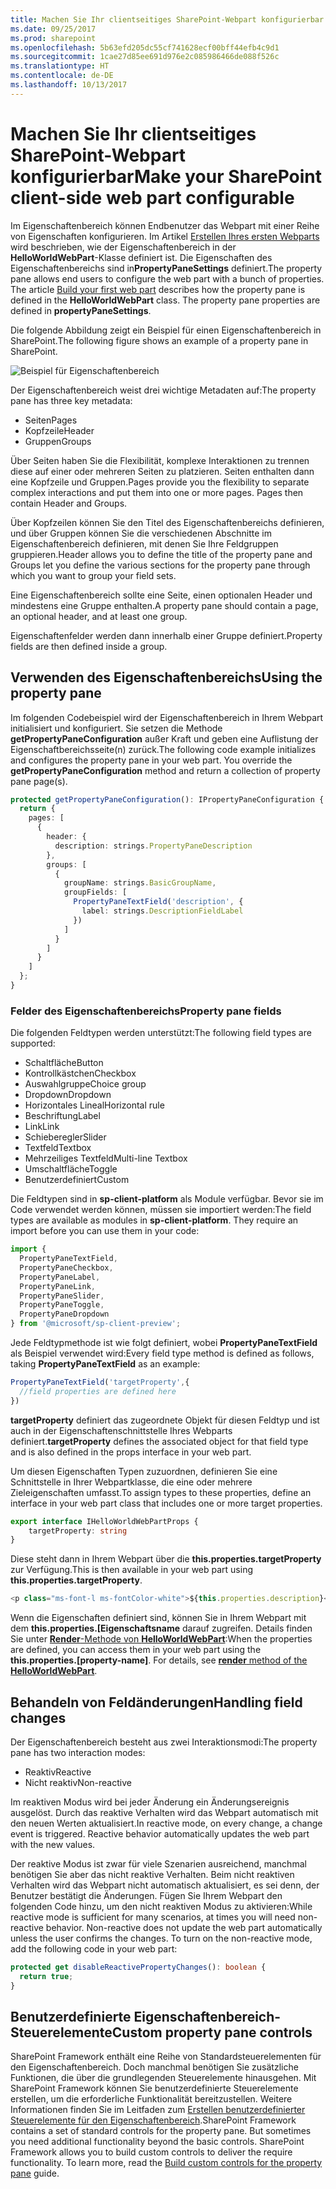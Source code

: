 ```yaml
---
title: Machen Sie Ihr clientseitiges SharePoint-Webpart konfigurierbar
ms.date: 09/25/2017
ms.prod: sharepoint
ms.openlocfilehash: 5b63efd205dc55cf741628ecf00bff44efb4c9d1
ms.sourcegitcommit: 1cae27d85ee691d976e2c085986466de088f526c
ms.translationtype: HT
ms.contentlocale: de-DE
ms.lasthandoff: 10/13/2017
---
```

# <a name="make-your-sharepoint-client-side-web-part-configurable"></a><span data-ttu-id="b6317-102">Machen Sie Ihr clientseitiges SharePoint-Webpart konfigurierbar</span><span class="sxs-lookup"><span data-stu-id="b6317-102">Make your SharePoint client-side web part configurable</span></span>

<span data-ttu-id="b6317-p101">Im Eigenschaftenbereich können Endbenutzer das Webpart mit einer Reihe von Eigenschaften konfigurieren. Im Artikel [Erstellen Ihres ersten Webparts](../get-started/build-a-hello-world-web-part.md) wird beschrieben, wie der Eigenschaftenbereich in der **HelloWorldWebPart**-Klasse definiert ist. Die Eigenschaften des Eigenschaftenbereichs sind in**PropertyPaneSettings** definiert.</span><span class="sxs-lookup"><span data-stu-id="b6317-p101">The property pane allows end users to configure the web part with a bunch of properties. The article [Build your first web part](../get-started/build-a-hello-world-web-part.md) describes how the property pane is defined in the **HelloWorldWebPart** class. The property pane properties are defined in  **propertyPaneSettings**.</span></span>

<span data-ttu-id="b6317-106">Die folgende Abbildung zeigt ein Beispiel für einen Eigenschaftenbereich in SharePoint.</span><span class="sxs-lookup"><span data-stu-id="b6317-106">The following figure shows an example of a property pane in SharePoint.</span></span>

![Beispiel für Eigenschaftenbereich](../../../images/property-pane-example.png)

<span data-ttu-id="b6317-108">Der Eigenschaftenbereich weist drei wichtige Metadaten auf:</span><span class="sxs-lookup"><span data-stu-id="b6317-108">The property pane has three key metadata:</span></span>

* <span data-ttu-id="b6317-109">Seiten</span><span class="sxs-lookup"><span data-stu-id="b6317-109">Pages</span></span>
* <span data-ttu-id="b6317-110">Kopfzeile</span><span class="sxs-lookup"><span data-stu-id="b6317-110">Header</span></span>
* <span data-ttu-id="b6317-111">Gruppen</span><span class="sxs-lookup"><span data-stu-id="b6317-111">Groups</span></span>

<span data-ttu-id="b6317-p102">Über Seiten haben Sie die Flexibilität, komplexe Interaktionen zu trennen diese auf einer oder mehreren Seiten zu platzieren. Seiten enthalten dann eine Kopfzeile und Gruppen.</span><span class="sxs-lookup"><span data-stu-id="b6317-p102">Pages provide you the flexibility to separate complex interactions and put them into one or more pages. Pages then contain Header and Groups.</span></span>

<span data-ttu-id="b6317-114">Über Kopfzeilen können Sie den Titel des Eigenschaftenbereichs definieren, und über Gruppen können Sie die verschiedenen Abschnitte im Eigenschaftenbereich definieren, mit denen Sie Ihre Feldgruppen gruppieren.</span><span class="sxs-lookup"><span data-stu-id="b6317-114">Header allows you to define the title of the property pane and Groups let you define the various sections for the property pane through which you want to group your field sets.</span></span> 

<span data-ttu-id="b6317-115">Eine Eigenschaftenbereich sollte eine Seite, einen optionalen Header und mindestens eine Gruppe enthalten.</span><span class="sxs-lookup"><span data-stu-id="b6317-115">A property pane should contain a page, an optional header, and at least one group.</span></span>

<span data-ttu-id="b6317-116">Eigenschaftenfelder werden dann innerhalb einer Gruppe definiert.</span><span class="sxs-lookup"><span data-stu-id="b6317-116">Property fields are then defined inside a group.</span></span> 

## <a name="using-the-property-pane"></a><span data-ttu-id="b6317-117">Verwenden des Eigenschaftenbereichs</span><span class="sxs-lookup"><span data-stu-id="b6317-117">Using the property pane</span></span>

<span data-ttu-id="b6317-p103">Im folgenden Codebeispiel wird der Eigenschaftenbereich in Ihrem Webpart initialisiert und konfiguriert. Sie setzen die Methode **getPropertyPaneConfiguration** außer Kraft und geben eine Auflistung der Eigenschaftbereichsseite(n) zurück.</span><span class="sxs-lookup"><span data-stu-id="b6317-p103">The following code example initializes and configures the property pane in your web part. You override the **getPropertyPaneConfiguration** method and return a collection of property pane page(s).</span></span>

```ts
protected getPropertyPaneConfiguration(): IPropertyPaneConfiguration {
  return {
    pages: [
      {
        header: {
          description: strings.PropertyPaneDescription
        },
        groups: [
          {
            groupName: strings.BasicGroupName,
            groupFields: [
              PropertyPaneTextField('description', {
                label: strings.DescriptionFieldLabel
              })
            ]
          }
        ]
      }
    ]
  };
}
```

### <a name="property-pane-fields"></a><span data-ttu-id="b6317-120">Felder des Eigenschaftenbereichs</span><span class="sxs-lookup"><span data-stu-id="b6317-120">Property pane fields</span></span>

<span data-ttu-id="b6317-121">Die folgenden Feldtypen werden unterstützt:</span><span class="sxs-lookup"><span data-stu-id="b6317-121">The following field types are supported:</span></span>

* <span data-ttu-id="b6317-122">Schaltfläche</span><span class="sxs-lookup"><span data-stu-id="b6317-122">Button</span></span>
* <span data-ttu-id="b6317-123">Kontrollkästchen</span><span class="sxs-lookup"><span data-stu-id="b6317-123">Checkbox</span></span>
* <span data-ttu-id="b6317-124">Auswahlgruppe</span><span class="sxs-lookup"><span data-stu-id="b6317-124">Choice group</span></span>
* <span data-ttu-id="b6317-125">Dropdown</span><span class="sxs-lookup"><span data-stu-id="b6317-125">Dropdown</span></span>
* <span data-ttu-id="b6317-126">Horizontales Lineal</span><span class="sxs-lookup"><span data-stu-id="b6317-126">Horizontal rule</span></span>
* <span data-ttu-id="b6317-127">Beschriftung</span><span class="sxs-lookup"><span data-stu-id="b6317-127">Label</span></span>
* <span data-ttu-id="b6317-128">Link</span><span class="sxs-lookup"><span data-stu-id="b6317-128">Link</span></span>
* <span data-ttu-id="b6317-129">Schieberegler</span><span class="sxs-lookup"><span data-stu-id="b6317-129">Slider</span></span>
* <span data-ttu-id="b6317-130">Textfeld</span><span class="sxs-lookup"><span data-stu-id="b6317-130">Textbox</span></span>
* <span data-ttu-id="b6317-131">Mehrzeiliges Textfeld</span><span class="sxs-lookup"><span data-stu-id="b6317-131">Multi-line Textbox</span></span>
* <span data-ttu-id="b6317-132">Umschaltfläche</span><span class="sxs-lookup"><span data-stu-id="b6317-132">Toggle</span></span>
* <span data-ttu-id="b6317-133">Benutzerdefiniert</span><span class="sxs-lookup"><span data-stu-id="b6317-133">Custom</span></span>

<span data-ttu-id="b6317-p104">Die Feldtypen sind in **sp-client-platform** als Module verfügbar. Bevor sie im Code verwendet werden können, müssen sie importiert werden:</span><span class="sxs-lookup"><span data-stu-id="b6317-p104">The field types are available as modules in **sp-client-platform**. They require an import before you can use them in your code:</span></span>

```ts
import {
  PropertyPaneTextField,
  PropertyPaneCheckbox,
  PropertyPaneLabel,
  PropertyPaneLink,
  PropertyPaneSlider,
  PropertyPaneToggle,
  PropertyPaneDropdown
} from '@microsoft/sp-client-preview';
```

<span data-ttu-id="b6317-136">Jede Feldtypmethode ist wie folgt definiert, wobei **PropertyPaneTextField** als Beispiel verwendet wird:</span><span class="sxs-lookup"><span data-stu-id="b6317-136">Every field type method is defined as follows, taking **PropertyPaneTextField** as an example:</span></span>

```ts
PropertyPaneTextField('targetProperty',{
  //field properties are defined here
})
```

<span data-ttu-id="b6317-137">**targetProperty** definiert das zugeordnete Objekt für diesen Feldtyp und ist auch in der Eigenschaftenschnittstelle Ihres Webparts definiert.</span><span class="sxs-lookup"><span data-stu-id="b6317-137">**targetProperty** defines the associated object for that field type and is also defined in the props interface in your web part.</span></span>

<span data-ttu-id="b6317-138">Um diesen Eigenschaften Typen zuzuordnen, definieren Sie eine Schnittstelle in Ihrer Webpartklasse, die eine oder mehrere Zieleigenschaften umfasst.</span><span class="sxs-lookup"><span data-stu-id="b6317-138">To assign types to these properties, define an interface in your web part class that includes one or more target properties.</span></span>

```ts
export interface IHelloWorldWebPartProps {
    targetProperty: string
}
```

<span data-ttu-id="b6317-139">Diese steht dann in Ihrem Webpart über die **this.properties.targetProperty** zur Verfügung.</span><span class="sxs-lookup"><span data-stu-id="b6317-139">This is then available in your web part using **this.properties.targetProperty**.</span></span>

```ts
<p class="ms-font-l ms-fontColor-white">${this.properties.description}</p>
```

<span data-ttu-id="b6317-p105">Wenn die Eigenschaften definiert sind, können Sie in Ihrem Webpart mit dem **this.properties.[Eigenschaftsname** darauf zugreifen. Details finden Sie unter [**Render**-Methode von **HelloWorldWebPart**](../get-started/build-a-hello-world-web-part.md#web-part-render-method):</span><span class="sxs-lookup"><span data-stu-id="b6317-p105">When the properties are defined, you can access them in your web part using the **this.properties.[property-name]**. For details, see [**render** method of the **HelloWorldWebPart**](../get-started/build-a-hello-world-web-part.md#web-part-render-method).</span></span>

## <a name="handling-field-changes"></a><span data-ttu-id="b6317-142">Behandeln von Feldänderungen</span><span class="sxs-lookup"><span data-stu-id="b6317-142">Handling field changes</span></span>

<span data-ttu-id="b6317-143">Der Eigenschaftenbereich besteht aus zwei Interaktionsmodi:</span><span class="sxs-lookup"><span data-stu-id="b6317-143">The property pane has two interaction modes:</span></span>

* <span data-ttu-id="b6317-144">Reaktiv</span><span class="sxs-lookup"><span data-stu-id="b6317-144">Reactive</span></span>
* <span data-ttu-id="b6317-145">Nicht reaktiv</span><span class="sxs-lookup"><span data-stu-id="b6317-145">Non-reactive</span></span>

<span data-ttu-id="b6317-p106">Im reaktiven Modus wird bei jeder Änderung ein Änderungsereignis ausgelöst. Durch das reaktive Verhalten wird das Webpart automatisch mit den neuen Werten aktualisiert.</span><span class="sxs-lookup"><span data-stu-id="b6317-p106">In reactive mode, on every change, a change event is triggered. Reactive behavior automatically updates the web part with the new values.</span></span>

<span data-ttu-id="b6317-p107">Der reaktive Modus ist zwar für viele Szenarien ausreichend, manchmal benötigen Sie aber das nicht reaktive Verhalten. Beim nicht reaktiven Verhalten wird das Webpart nicht automatisch aktualisiert, es sei denn, der Benutzer bestätigt die Änderungen. Fügen Sie Ihrem Webpart den folgenden Code hinzu, um den nicht reaktiven Modus zu aktivieren:</span><span class="sxs-lookup"><span data-stu-id="b6317-p107">While reactive mode is sufficient for many scenarios, at times you will need non-reactive behavior. Non-reactive does not update the web part automatically unless the user confirms the changes. To turn on the non-reactive mode, add the following code in your web part:</span></span>

```ts 
protected get disableReactivePropertyChanges(): boolean { 
  return true; 
}
```

## <a name="custom-property-pane-controls"></a><span data-ttu-id="b6317-151">Benutzerdefinierte Eigenschaftenbereich-Steuerelemente</span><span class="sxs-lookup"><span data-stu-id="b6317-151">Custom property pane controls</span></span>

<span data-ttu-id="b6317-p108">SharePoint Framework enthält eine Reihe von Standardsteuerelementen für den Eigenschaftenbereich. Doch manchmal benötigen Sie zusätzliche Funktionen, die über die grundlegenden Steuerelemente hinausgehen. Mit SharePoint Framework können Sie benutzerdefinierte Steuerelemente erstellen, um die erforderliche Funktionalität bereitzustellen. Weitere Informationen finden Sie im Leitfaden zum [Erstellen benutzerdefinierter Steuerelemente für den Eigenschaftenbereich](../guidance/build-custom-property-pane-controls.md).</span><span class="sxs-lookup"><span data-stu-id="b6317-p108">SharePoint Framework contains a set of standard controls for the property pane. But sometimes you need additional functionality beyond the basic controls. SharePoint Framework allows you to build custom controls to deliver the require functionality. To learn more, read the [Build custom controls for the property pane](../guidance/build-custom-property-pane-controls.md) guide.</span></span>
